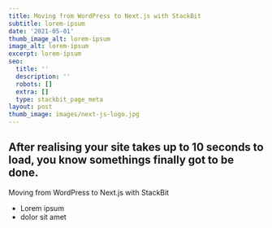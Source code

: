 ```yaml
---
title: Moving from WordPress to Next.js with StackBit
subtitle: lorem-ipsum
date: '2021-05-01'
thumb_image_alt: lorem-ipsum
image_alt: lorem-ipsum
excerpt: lorem-ipsum
seo:
  title: ''
  description: ''
  robots: []
  extra: []
  type: stackbit_page_meta
layout: post
thumb_image: images/next-js-logo.jpg
---
```

## After realising your site takes up to 10 seconds to load, you know somethings finally got to be done.

Moving from WordPress to Next.js with StackBit


*   Lorem ipsum
*   dolor sit amet
